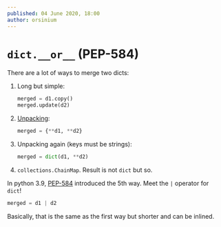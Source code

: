 ```yaml
---
published: 04 June 2020, 18:00
author: orsinium
---
```


# `dict.__or__` (PEP-584)

There are a lot of ways to merge two dicts:

1. Long but simple:

    ```python
    merged = d1.copy()
    merged.update(d2)
    ```

1. [Unpacking](https://t.me/pythonetc/538):

    ```python
    merged = {**d1, **d2}
    ```

1. Unpacking again (keys must be strings):

    ```python
    merged = dict(d1, **d2)
    ```

1. `collections.ChainMap`. Result is not `dict` but so.

In python 3.9, [PEP-584](https://www.python.org/dev/peps/pep-0584/) introduced the 5th way. Meet the `|` operator for `dict`!

```python
merged = d1 | d2
```

Basically, that is the same as the first way but shorter and can be inlined.
